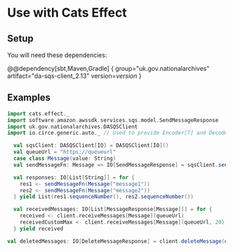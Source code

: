 # Use with Cats Effect

## Setup

You will need these dependencies:

@@dependency[sbt,Maven,Gradle] {
group="uk.gov.nationalarchives" artifact="da-sqs-client_2.13" version=$version$
}

## Examples
```scala
import cats.effect._
import software.amazon.awssdk.services.sqs.model.SendMessageResponse
import uk.gov.nationalarchives.DASQSClient
import io.circe.generic.auto._ // Used to provide Encoder[T] and Decoder[T] but you can provide your own

  val sqsClient: DASQSClient[IO] = DASQSClient[IO]()
  val queueUrl = "https://queueurl"
  case class Message(value: String)
  val sendMessageFn: Message => IO[SendMessageResponse] = sqsClient.sendMessage(queueUrl)

  val responses: IO[List[String]] = for {
    res1 <- sendMessageFn(Message("message1"))
    res2 <- sendMessageFn(Message("message2"))
  } yield List(res1.sequenceNumber(), res2.sequenceNumber())

  val receivedMessages: IO[List[MessageResponse[Message]]] = for {
    received <- client.receiveMessages[Message](queueUrl)
    receivedCustomMax <- client.receiveMessages[Message](queueUrl, 20)
  } yield received

val deletedMessages: IO[DeleteMessageResponse] = client.deleteMessage(queueUrl, "receiptHandle")
```
